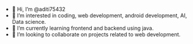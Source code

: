 - 👋 Hi, I’m @aditi75432
- 👀 I’m interested in coding, web development, android development, AI, Data science.
- 🌱 I’m currently learning frontend and backend using java.
- 💞️ I’m looking to collaborate on projects related to web development.

<!---
aditi75432/aditi75432 is a ✨ special ✨ repository because its `README.md` (this file) appears on your GitHub profile.
You can click the Preview link to take a look at your changes.
--->
